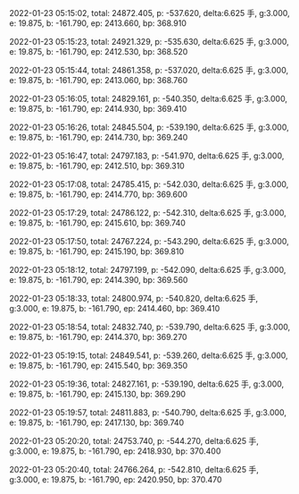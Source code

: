 2022-01-23 05:15:02, total: 24872.405, p: -537.620, delta:6.625 手, g:3.000, e: 19.875, b: -161.790, ep: 2413.660, bp: 368.910

2022-01-23 05:15:23, total: 24921.329, p: -535.630, delta:6.625 手, g:3.000, e: 19.875, b: -161.790, ep: 2412.530, bp: 368.520

2022-01-23 05:15:44, total: 24861.358, p: -537.020, delta:6.625 手, g:3.000, e: 19.875, b: -161.790, ep: 2413.060, bp: 368.760

2022-01-23 05:16:05, total: 24829.161, p: -540.350, delta:6.625 手, g:3.000, e: 19.875, b: -161.790, ep: 2414.930, bp: 369.410

2022-01-23 05:16:26, total: 24845.504, p: -539.190, delta:6.625 手, g:3.000, e: 19.875, b: -161.790, ep: 2414.730, bp: 369.240

2022-01-23 05:16:47, total: 24797.183, p: -541.970, delta:6.625 手, g:3.000, e: 19.875, b: -161.790, ep: 2412.510, bp: 369.310

2022-01-23 05:17:08, total: 24785.415, p: -542.030, delta:6.625 手, g:3.000, e: 19.875, b: -161.790, ep: 2414.770, bp: 369.600

2022-01-23 05:17:29, total: 24786.122, p: -542.310, delta:6.625 手, g:3.000, e: 19.875, b: -161.790, ep: 2415.610, bp: 369.740

2022-01-23 05:17:50, total: 24767.224, p: -543.290, delta:6.625 手, g:3.000, e: 19.875, b: -161.790, ep: 2415.190, bp: 369.810

2022-01-23 05:18:12, total: 24797.199, p: -542.090, delta:6.625 手, g:3.000, e: 19.875, b: -161.790, ep: 2414.390, bp: 369.560

2022-01-23 05:18:33, total: 24800.974, p: -540.820, delta:6.625 手, g:3.000, e: 19.875, b: -161.790, ep: 2414.460, bp: 369.410

2022-01-23 05:18:54, total: 24832.740, p: -539.790, delta:6.625 手, g:3.000, e: 19.875, b: -161.790, ep: 2414.370, bp: 369.270

2022-01-23 05:19:15, total: 24849.541, p: -539.260, delta:6.625 手, g:3.000, e: 19.875, b: -161.790, ep: 2415.540, bp: 369.350

2022-01-23 05:19:36, total: 24827.161, p: -539.190, delta:6.625 手, g:3.000, e: 19.875, b: -161.790, ep: 2415.130, bp: 369.290

2022-01-23 05:19:57, total: 24811.883, p: -540.790, delta:6.625 手, g:3.000, e: 19.875, b: -161.790, ep: 2417.130, bp: 369.740

2022-01-23 05:20:20, total: 24753.740, p: -544.270, delta:6.625 手, g:3.000, e: 19.875, b: -161.790, ep: 2418.930, bp: 370.400

2022-01-23 05:20:40, total: 24766.264, p: -542.810, delta:6.625 手, g:3.000, e: 19.875, b: -161.790, ep: 2420.950, bp: 370.470